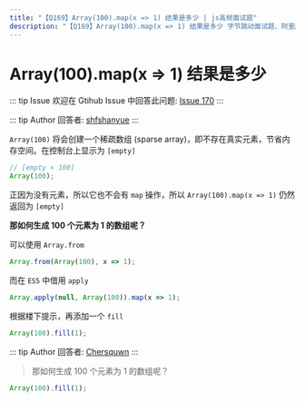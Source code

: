 ```yaml
---
title: "【Q169】Array(100).map(x => 1) 结果是多少 | js高频面试题"
description: "【Q169】Array(100).map(x => 1) 结果是多少 字节跳动面试题、阿里腾讯面试题、美团小米面试题。"
---
```


# Array(100).map(x => 1) 结果是多少

::: tip Issue
欢迎在 Gtihub Issue 中回答此问题: [Issue 170](https://github.com/shfshanyue/Daily-Question/issues/170)
:::

::: tip Author
回答者: [shfshanyue](https://github.com/shfshanyue)
:::

`Array(100)` 将会创建一个稀疏数组 (sparse array)，即不存在真实元素，节省内存空间。在控制台上显示为 `[empty]`

```js
// [empty × 100]
Array(100);
```

正因为没有元素，所以它也不会有 `map` 操作，所以 `Array(100).map(x => 1)` 仍然返回为 `[empty]`

**那如何生成 100 个元素为 1 的数组呢？**

可以使用 `Array.from`

```js
Array.from(Array(100), x => 1);
```

而在 `ES5` 中借用 `apply`

```js
Array.apply(null, Array(100)).map(x => 1);
```

根据楼下提示，再添加一个 `fill`

```js
Array(100).fill(1);
```

::: tip Author
回答者: [Chersquwn](https://github.com/Chersquwn)
:::

> 那如何生成 100 个元素为 1 的数组呢？

```ts
Array(100).fill(1);
```

